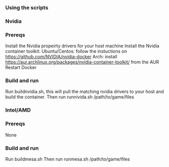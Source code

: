### Using the scripts

### Nvidia

### Prereqs
Install the Nvidia propeirty drivers for your host machine
Install the Nvidia container toolkit:
  Ubuntu/Centos: follow the instuctions on https://github.com/NVIDIA/nvidia-docker
  Arch: install https://aur.archlinux.org/packages/nvidia-container-toolkit/ from the AUR
Restart Docker

### Build and run
Run buildnvidia.sh, this will pull the matching nvidia drivers to your host and build the container.
Then run runnivida.sh /path/to/game/files

### Intel/AMD

### Prereqs
None

### Build and run
Run buildmesa.sh
Then run runmesa.sh /path/to/game/files

